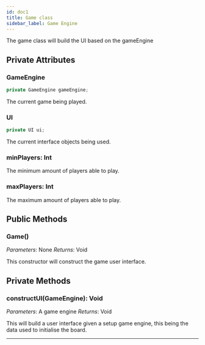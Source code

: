 ```yaml
---
id: doc1
title: Game class
sidebar_label: Game Engine
---
```


The game class will build the UI based on the gameEngine

## Private Attributes
### GameEngine
```java
private GameEngine gameEngine;
```
The current game being played.

### UI
```java
private UI ui;
```
The current interface objects being used.

### minPlayers: Int
The minimum amount of players able to play.
### maxPlayers: Int
The maximum amount of players able to play.
## Public Methods

### Game()
*Parameters*: None
*Returns*: Void

This constructor will construct the game user interface.

## Private Methods
### constructUI(GameEngine): Void
*Parameters*: A game engine
*Returns*: Void

This will build a user interface given a setup game engine, this being the data used to initialise the board.

---
